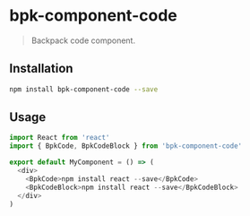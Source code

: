 # bpk-component-code

> Backpack code component.

## Installation

```sh
npm install bpk-component-code --save
```

## Usage

```js
import React from 'react'
import { BpkCode, BpkCodeBlock } from 'bpk-component-code'

export default MyComponent = () => (
  <div>
    <BpkCode>npm install react --save</BpkCode>
    <BpkCodeBlock>npm install react --save</BpkCodeBlock>
  </div>
)
```
